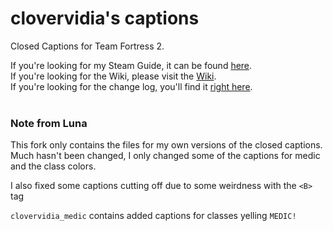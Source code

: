 clovervidia's captions
================

Closed Captions for Team Fortress 2.

If you're looking for my Steam Guide, it can be found [here](http://steamcommunity.com/sharedfiles/filedetails/?id=167785751).   
If you're looking for the Wiki, please visit the [Wiki](../../wiki).  
If you're looking for the change log, you'll find it [right here](../../wiki/Versions).
<br>
<br>
### Note from Luna

This fork only contains the files for my own versions of the closed captions.<br>
Much hasn't been changed, I only changed some of the captions for medic and the class colors.

I also fixed some captions cutting off due to some weirdness with the ``<B>`` tag

``clovervidia_medic`` contains added captions for classes yelling ``MEDIC!``
